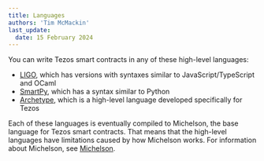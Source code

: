 ```yaml
---
title: Languages
authors: 'Tim McMackin'
last_update:
  date: 15 February 2024
---
```


You can write Tezos smart contracts in any of these high-level languages:

- [LIGO](/smart-contracts/languages/ligo), which has versions with syntaxes similar to JavaScript/TypeScript and OCaml
- [SmartPy](/smart-contracts/languages/smartpy), which has a syntax similar to Python
- [Archetype](/smart-contracts/languages/archetype), which is a high-level language developed specifically for Tezos

Each of these languages is eventually compiled to Michelson, the base language for Tezos smart contracts.
That means that the high-level languages have limitations caused by how Michelson works.
For information about Michelson, see [Michelson](/smart-contracts/languages/michelson).
